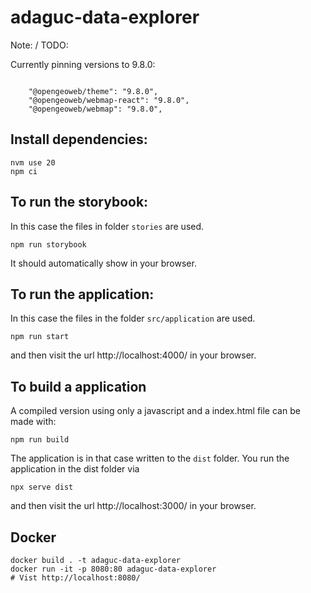# adaguc-data-explorer

Note: / TODO:

Currently pinning versions to 9.8.0:

```

    "@opengeoweb/theme": "9.8.0",
    "@opengeoweb/webmap-react": "9.8.0",
    "@opengeoweb/webmap": "9.8.0",
```

## Install dependencies:

```
nvm use 20
npm ci
```

## To run the storybook:

In this case the files in folder `stories` are used.

`npm run storybook`

It should automatically show in your browser.

## To run the application:

In this case the files in the folder `src/application` are used.

`npm run start`

and then visit the url http://localhost:4000/ in your browser.

## To build a application

A compiled version using only a javascript and a index.html file can be made with:

`npm run build`

The application is in that case written to the `dist` folder. You run the application in the dist folder via

`npx serve dist`

and then visit the url http://localhost:3000/ in your browser.


## Docker

```
docker build . -t adaguc-data-explorer
docker run -it -p 8080:80 adaguc-data-explorer
# Vist http://localhost:8080/

```